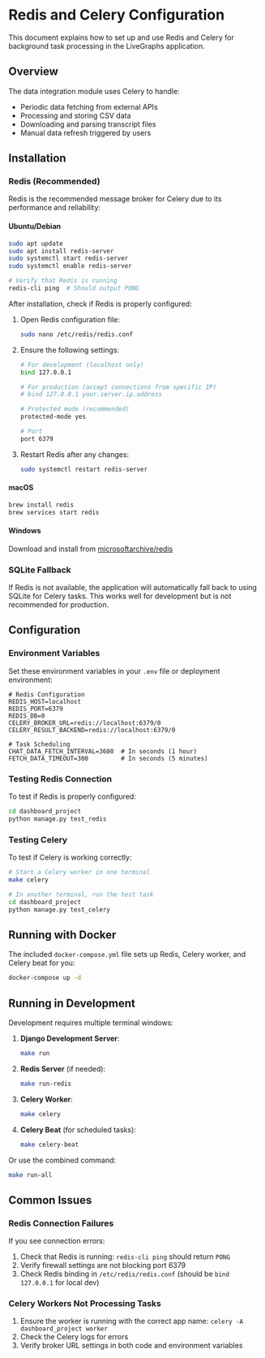 # Redis and Celery Configuration

This document explains how to set up and use Redis and Celery for background task processing in the LiveGraphs application.

## Overview

The data integration module uses Celery to handle:

- Periodic data fetching from external APIs
- Processing and storing CSV data
- Downloading and parsing transcript files
- Manual data refresh triggered by users

## Installation

### Redis (Recommended)

Redis is the recommended message broker for Celery due to its performance and reliability:

#### Ubuntu/Debian

```bash
sudo apt update
sudo apt install redis-server
sudo systemctl start redis-server
sudo systemctl enable redis-server

# Verify that Redis is running
redis-cli ping  # Should output PONG
```

After installation, check if Redis is properly configured:

1. Open Redis configuration file:

   ```bash
   sudo nano /etc/redis/redis.conf
   ```

2. Ensure the following settings:

   ```bash
   # For development (localhost only)
   bind 127.0.0.1

   # For production (accept connections from specific IP)
   # bind 127.0.0.1 your.server.ip.address

   # Protected mode (recommended)
   protected-mode yes

   # Port
   port 6379
   ```

3. Restart Redis after any changes:
   ```bash
   sudo systemctl restart redis-server
   ```

#### macOS

```bash
brew install redis
brew services start redis
```

#### Windows

Download and install from [microsoftarchive/redis](https://github.com/microsoftarchive/redis/releases)

### SQLite Fallback

If Redis is not available, the application will automatically fall back to using SQLite for Celery tasks. This works well for development but is not recommended for production.

## Configuration

### Environment Variables

Set these environment variables in your `.env` file or deployment environment:

```env
# Redis Configuration
REDIS_HOST=localhost
REDIS_PORT=6379
REDIS_DB=0
CELERY_BROKER_URL=redis://localhost:6379/0
CELERY_RESULT_BACKEND=redis://localhost:6379/0

# Task Scheduling
CHAT_DATA_FETCH_INTERVAL=3600  # In seconds (1 hour)
FETCH_DATA_TIMEOUT=300         # In seconds (5 minutes)
```

### Testing Redis Connection

To test if Redis is properly configured:

```bash
cd dashboard_project
python manage.py test_redis
```

### Testing Celery

To test if Celery is working correctly:

```bash
# Start a Celery worker in one terminal
make celery

# In another terminal, run the test task
cd dashboard_project
python manage.py test_celery
```

## Running with Docker

The included `docker-compose.yml` file sets up Redis, Celery worker, and Celery beat for you:

```bash
docker-compose up -d
```

## Running in Development

Development requires multiple terminal windows:

1. **Django Development Server**:

   ```bash
   make run
   ```

2. **Redis Server** (if needed):

   ```bash
   make run-redis
   ```

3. **Celery Worker**:

   ```bash
   make celery
   ```

4. **Celery Beat** (for scheduled tasks):
   ```bash
   make celery-beat
   ```

Or use the combined command:

```bash
make run-all
```

## Common Issues

### Redis Connection Failures

If you see connection errors:

1. Check that Redis is running: `redis-cli ping` should return `PONG`
2. Verify firewall settings are not blocking port 6379
3. Check Redis binding in `/etc/redis/redis.conf` (should be `bind 127.0.0.1` for local dev)

### Celery Workers Not Processing Tasks

1. Ensure the worker is running with the correct app name: `celery -A dashboard_project worker`
2. Check the Celery logs for errors
3. Verify broker URL settings in both code and environment variables
